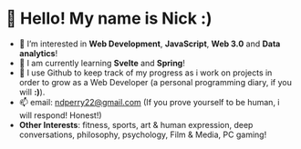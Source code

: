 # 👋 Hello! My name is Nick :)
- 👀 I’m interested in **Web Development**, **JavaScript**, **Web 3.0** and **Data analytics**!
- 🌱 I am currently learning **Svelte** and **Spring**! 
- 💞️ I use Github to keep track of my progress as i work on projects in order to grow as a Web Developer (a personal programming diary, if you will **:)**).
- 📫 email: ndperry22@gmail.com (If you prove yourself to be human, i will respond! Honest!)
- **Other Interests**: fitness, sports, art & human expression, deep conversations, philosophy, psychology, Film & Media, PC gaming!


